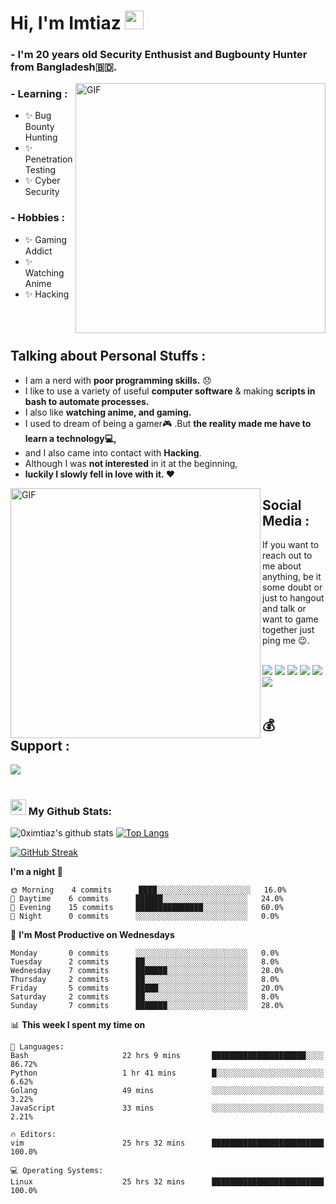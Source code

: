 # Hi, I'm Imtiaz <img src="https://github.com/0ximtiaz/0ximtiaz/blob/main/wave.gif" width="30px">

### - I'm 20 years old Security Enthusist and Bugbounty Hunter from Bangladesh:bangladesh:.
<img hight="300" width="400" alt="GIF" align="right" src="https://github.com/0ximtiaz/0ximtiaz/blob/main/wrench3.gif">

### - Learning :
- ✨ Bug Bounty Hunting
- ✨ Penetration Testing
- ✨ Cyber Security

### - Hobbies : 
- ✨ Gaming Addict
- ✨ Watching Anime
- ✨ Hacking

</br>
</br>

## Talking about Personal Stuffs :
- I am a nerd with **poor programming skills.** :disappointed:
- I like to use a variety of useful **computer software** & making **scripts in bash to automate processes.**
- I also like **watching anime, and gaming.** 
- I used to dream of being a gamer:video_game: .But **the reality made me have to learn a technology💻,**
- and I also came into contact with **Hacking**.
- Although I was **not interested** in it at the beginning,
- **luckily I slowly fell in love with it. ❤️**
<img hight="300" width="400" alt="GIF" align="left" src="https://github.com/0ximtiaz/0ximtiaz/blob/main/wrench%20watchdog.gif">

## Social Media :
<p>If you want to reach out to me about anything, be it some doubt or just to hangout and talk or want to game together just ping me 😉.</p>
</br>
<a href="https://twitter.com/0ximtiaz/"><img src="https://img.shields.io/badge/twitter-%400ximtiaz-blue.svg"></a>
<a href="https://github.com/0ximtiaz?tab=followers"><img src="https://img.shields.io/badge/github-%400ximtiaz-orange"></a>
<a href="https://instagram.com/0ximtiaz"><img src="https://img.shields.io/badge/instagram-%400ximtiaz-yellow"></a>
<a href="https://www.youtube.com/0ximtiaz"><img src="https://img.shields.io/static/v1?label=Youtube&message=%400ximtiaz&color=critical"></a>
<a href="https://www.linkedin.com/in/0ximtiaz/"><img src="https://img.shields.io/static/v1?label=LinkedIn&message=%400ximtiaz&color=blueviolet"></a>
<a href="https://medium.com/@0ximtiaz"><img src="https://img.shields.io/static/v1?label=Medium&message=%400ximtiaz&color=ff69b4"></a>
</br>
</br>

## 💰 Support :
<a href="https://ko-fi.com/imtiaz"><img src="https://ko-fi.com/img/githubbutton_sm.svg"></a>
</br>
</br>

### <img src='https://media1.giphy.com/media/du3J3cXyzhj75IOgvA/giphy.gif?cid=ecf05e47x2g034i9pzwtzzsd3xgg2w9nr94t4tflbbgo3008&rid=giphy.gif' width='25px'> My Github Stats:
![0ximtiaz's github stats](https://github-readme-stats.vercel.app/api?username=0ximtiaz&show_icons=true&title_color=ffc857&icon_color=8ac926&text_color=daf7dc&bg_color=151515&hide=issues&count_private=true&include_all_commits=true)
[![Top Langs](https://github-readme-stats.vercel.app/api/top-langs/?username=0ximtiaz&layout=compact&text_color=daf7dc&bg_color=151515&hide=css,html,php)](https://github.com/anuraghazra/github-readme-stats)

[![GitHub Streak](https://github-readme-streak-stats.herokuapp.com/?user=0ximtiaz&theme=dark)](https://git.io/streak-stats)

<!--START_SECTION:waka-->
**I'm a night 🦉** 

```text
🌞 Morning    4 commits      ████░░░░░░░░░░░░░░░░░░░░░   16.0% 
🌆 Daytime    6 commits      ██████░░░░░░░░░░░░░░░░░░░   24.0% 
🌃 Evening    15 commits     ███████████████░░░░░░░░░░   60.0% 
🌙 Night      0 commits      ░░░░░░░░░░░░░░░░░░░░░░░░░   0.0%

```
📅 **I'm Most Productive on Wednesdays** 

```text
Monday       0 commits      ░░░░░░░░░░░░░░░░░░░░░░░░░   0.0% 
Tuesday      2 commits      ██░░░░░░░░░░░░░░░░░░░░░░░   8.0% 
Wednesday    7 commits      ███████░░░░░░░░░░░░░░░░░░   28.0% 
Thursday     2 commits      ██░░░░░░░░░░░░░░░░░░░░░░░   8.0% 
Friday       5 commits      █████░░░░░░░░░░░░░░░░░░░░   20.0% 
Saturday     2 commits      ██░░░░░░░░░░░░░░░░░░░░░░░   8.0% 
Sunday       7 commits      ███████░░░░░░░░░░░░░░░░░░   28.0%

```


📊 **This week I spent my time on** 

```text
💬 Languages: 
Bash                     22 hrs 9 mins       █████████████████████░░░░   86.72% 
Python                   1 hr 41 mins        █░░░░░░░░░░░░░░░░░░░░░░░░   6.62% 
Golang                   49 mins             ░░░░░░░░░░░░░░░░░░░░░░░░░   3.22% 
JavaScript               33 mins             ░░░░░░░░░░░░░░░░░░░░░░░░░   2.21% 

🔥 Editors: 
vim                      25 hrs 32 mins      █████████████████████████   100.0%

💻 Operating Systems: 
Linux                    25 hrs 32 mins      █████████████████████████   100.0%

```


<!--END_SECTION:waka-->
